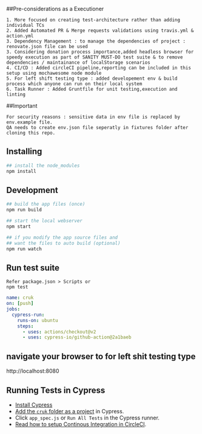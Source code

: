 ##Pre-considerations as a Executioner
```
1. More focused on creating test-architecture rather than adding individual TCs 
2. Added Automated PR & Merge requests validations using travis.yml & action.yml
3. Dependency Management : to manage the dependencies of project : renovate.json file can be used 
3. Considering donation process importance,added headless browser for speedy execution as part of SANITY MUST-DO test suite & to remove dependencies / maintainance of localStorage scenarios
4. CI/CD : Added circleCI pipeline,reporting can be included in this setup using mochawesome node module
5. For left shift testing type : added developement env & build process which anyone can run on their local system
6. Task Runner : Added Gruntfile for unit testing,execution and linting

```

 ##Important

 ```
 For security reasons : sensitive data in env file is replaced by env.example file.
 QA needs to create env.json file seperatly in fixtures folder after cloning this repo.
 ```

## Installing

```bash
## install the node_modules
npm install
```

## Development

```bash
## build the app files (once)
npm run build

## start the local webserver
npm start

## if you modify the app source files and
## want the files to auto build (optional)
npm run watch
```
## Run test suite

```
Refer package.json > Scripts or
npm test
```

```yml
name: cruk
on: [push]
jobs:
  cypress-run:
    runs-on: ubuntu
    steps:
      - uses: actions/checkout@v2
      - uses: cypress-io/github-action@2a1baeb
```

## navigate your browser to for left shit testing type
http://localhost:8080

## Running Tests in Cypress

- [Install Cypress](https://on.cypress.io/guides/installing-and-running#section-installing)
- [Add the `cruk` folder as a project](https://on.cypress.io/guides/installing-and-running#section-adding-projects) in Cypress.
- Click `app_spec.js` or `Run All Tests` in the Cypress runner.
- [Read how to setup Continous Integration in CircleCI](https://on.cypress.io/guides/continuous-integration).

[renovate-badge]: https://img.shields.io/badge/renovate-app-blue.svg
[renovate-app]: https://renovateapp.com/
